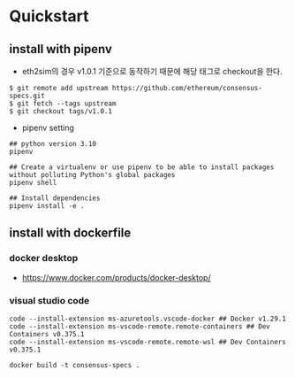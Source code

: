 # Quickstart
## install with pipenv
- eth2sim의 경우 v1.0.1 기준으로 동작하기 때문에 해당 태그로 checkout을 한다.
```shell
$ git remote add upstream https://github.com/ethereum/consensus-specs.git
$ git fetch --tags upstream
$ git checkout tags/v1.0.1
```
- pipenv setting
```shell
## python version 3.10
pipenv 

## Create a virtualenv or use pipenv to be able to install packages without polluting Python's global packages
pipenv shell 

## Install dependencies
pipenv install -e .
```

## install with dockerfile
### docker desktop
- https://www.docker.com/products/docker-desktop/
### visual studio code
```shell
code --install-extension ms-azuretools.vscode-docker ## Docker v1.29.1
code --install-extension ms-vscode-remote.remote-containers ## Dev Containers v0.375.1
code --install-extension ms-vscode-remote.remote-wsl ## Dev Containers v0.375.1
```

```shell docker build
docker build -t consensus-specs .

```
###  